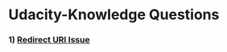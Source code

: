 # Udacity-Knowledge Questions


### 1) [Redirect URI Issue](https://knowledge.udacity.com/questions/409190)
